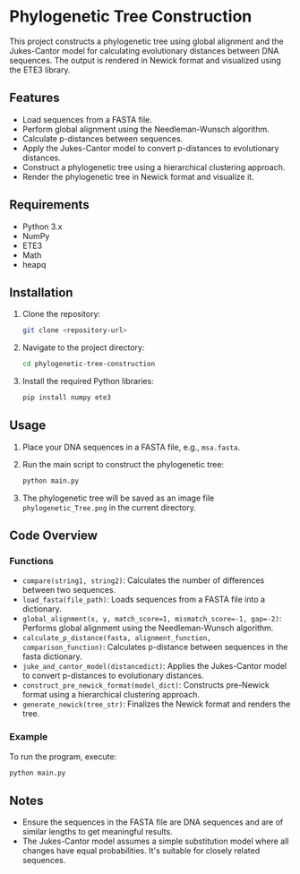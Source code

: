 
# Phylogenetic Tree Construction

This project constructs a phylogenetic tree using global alignment and the Jukes-Cantor model for calculating evolutionary distances between DNA sequences. The output is rendered in Newick format and visualized using the ETE3 library.

## Features
- Load sequences from a FASTA file.
- Perform global alignment using the Needleman-Wunsch algorithm.
- Calculate p-distances between sequences.
- Apply the Jukes-Cantor model to convert p-distances to evolutionary distances.
- Construct a phylogenetic tree using a hierarchical clustering approach.
- Render the phylogenetic tree in Newick format and visualize it.

## Requirements
- Python 3.x
- NumPy
- ETE3
- Math
- heapq

## Installation

1. Clone the repository:
   ```bash
   git clone <repository-url>
   ```

2. Navigate to the project directory:
   ```bash
   cd phylogenetic-tree-construction
   ```

3. Install the required Python libraries:
   ```bash
   pip install numpy ete3
   ```

## Usage

1. Place your DNA sequences in a FASTA file, e.g., `msa.fasta`.

2. Run the main script to construct the phylogenetic tree:
   ```bash
   python main.py
   ```

3. The phylogenetic tree will be saved as an image file `phylogenetic_Tree.png` in the current directory.

## Code Overview

### Functions

- `compare(string1, string2)`: Calculates the number of differences between two sequences.
- `load_fasta(file_path)`: Loads sequences from a FASTA file into a dictionary.
- `global_alignment(x, y, match_score=1, mismatch_score=-1, gap=-2)`: Performs global alignment using the Needleman-Wunsch algorithm.
- `calculate_p_distance(fasta, alignment_function, comparison_function)`: Calculates p-distance between sequences in the fasta dictionary.
- `juke_and_cantor_model(distancedict)`: Applies the Jukes-Cantor model to convert p-distances to evolutionary distances.
- `construct_pre_newick_format(model_dict)`: Constructs pre-Newick format using a hierarchical clustering approach.
- `generate_newick(tree_str)`: Finalizes the Newick format and renders the tree.

### Example

To run the program, execute:
```bash
python main.py
```

## Notes

- Ensure the sequences in the FASTA file are DNA sequences and are of similar lengths to get meaningful results.
- The Jukes-Cantor model assumes a simple substitution model where all changes have equal probabilities. It's suitable for closely related sequences.
